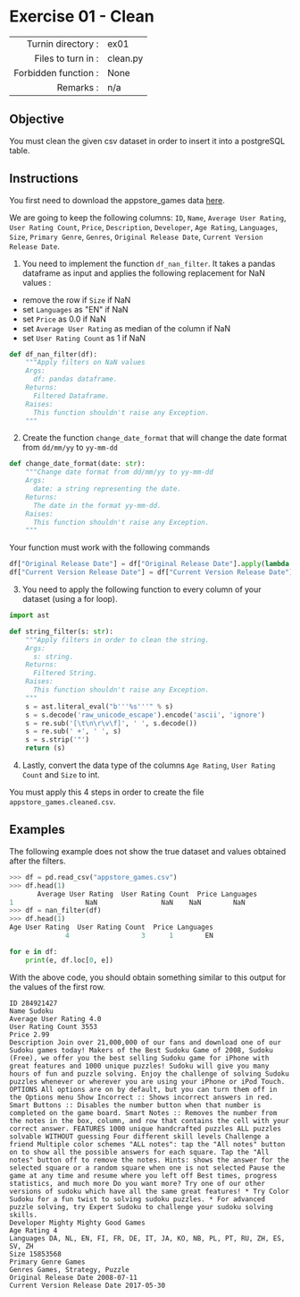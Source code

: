 # Exercise 01 - Clean

|                         |                    |
| -----------------------:| ------------------ |
|   Turnin directory :    |  ex01              |
|   Files to turn in :    |  clean.py          |
|   Forbidden function :  |  None              |
|   Remarks :             |  n/a               |


## Objective

You must clean the given csv dataset in order to insert it into a postgreSQL table.

## Instructions

You first need to download the appstore_games data [here](https://www.kaggle.com/tristan581/17k-apple-app-store-strategy-games/download).

We are going to keep the following columns: `ID`, `Name`, `Average User Rating`, `User Rating Count`, `Price`, `Description`, `Developer`, `Age Rating`, `Languages`, `Size`, `Primary Genre`, `Genres`, `Original Release Date`, `Current Version Release Date`.

1) You need to implement the function `df_nan_filter`. It takes a pandas dataframe as input and applies the following replacement for NaN values :

* remove the row if `Size` if NaN
* set `Languages` as "EN" if NaN
* set `Price` as 0.0 if NaN
* set `Average User Rating` as median of the column if NaN
* set `User Rating Count` as 1 if NaN

```python
def df_nan_filter(df):
    """Apply filters on NaN values 
    Args:
      df: pandas dataframe.
    Returns:
      Filtered Dataframe.
    Raises:
      This function shouldn't raise any Exception.
    """
```

2) Create the function `change_date_format` that will change the date format from `dd/mm/yy` to `yy-mm-dd`
```python
def change_date_format(date: str):
    """Change date format from dd/mm/yy to yy-mm-dd
    Args:
      date: a string representing the date.
    Returns:
      The date in the format yy-mm-dd.
    Raises:
      This function shouldn't raise any Exception.
    """
```

Your function must work with the following commands

```python
df["Original Release Date"] = df["Original Release Date"].apply(lambda x: change_date_format(x))
df["Current Version Release Date"] = df["Current Version Release Date"].apply(lambda x: change_date_format(x))
```

3) You need to apply the following function to every column of your dataset (using a for loop).

```python
import ast

def string_filter(s: str):
    """Apply filters in order to clean the string.
    Args:
      s: string.
    Returns:
      Filtered String.
    Raises:
      This function shouldn't raise any Exception.
    """
    s = ast.literal_eval("b'''%s'''" % s)
    s = s.decode('raw_unicode_escape').encode('ascii', 'ignore')
    s = re.sub('[\t\n\r\v\f]', ' ', s.decode())
    s = re.sub(' +', ' ', s)
    s = s.strip('"')
    return (s)
```

4) Lastly, convert the data type of the columns `Age Rating`, `User Rating Count` and `Size` to int. 

You must apply this 4 steps in order to create the file `appstore_games.cleaned.csv`.

## Examples

The following example does not show the true dataset and values obtained after the filters.
```python
>>> df = pd.read_csv("appstore_games.csv")
>>> df.head(1)
       Average User Rating  User Rating Count  Price Languages
1                  NaN                NaN    NaN        NaN
>>> df = nan_filter(df)
>>> df.head(1)
Age User Rating  User Rating Count  Price Languages
              4                  3      1        EN
```

```python
for e in df:
    print(e, df.loc[0, e])
```
With the above code, you should obtain something similar to this output for the values of the first row.

```
ID 284921427
Name Sudoku
Average User Rating 4.0
User Rating Count 3553
Price 2.99
Description Join over 21,000,000 of our fans and download one of our Sudoku games today! Makers of the Best Sudoku Game of 2008, Sudoku (Free), we offer you the best selling Sudoku game for iPhone with great features and 1000 unique puzzles! Sudoku will give you many hours of fun and puzzle solving. Enjoy the challenge of solving Sudoku puzzles whenever or wherever you are using your iPhone or iPod Touch. OPTIONS All options are on by default, but you can turn them off in the Options menu Show Incorrect :: Shows incorrect answers in red. Smart Buttons :: Disables the number button when that number is completed on the game board. Smart Notes :: Removes the number from the notes in the box, column, and row that contains the cell with your correct answer. FEATURES 1000 unique handcrafted puzzles ALL puzzles solvable WITHOUT guessing Four different skill levels Challenge a friend Multiple color schemes "ALL notes": tap the "All notes" button on to show all the possible answers for each square. Tap the "All notes" button off to remove the notes. Hints: shows the answer for the selected square or a random square when one is not selected Pause the game at any time and resume where you left off Best times, progress statistics, and much more Do you want more? Try one of our other versions of sudoku which have all the same great features! * Try Color Sudoku for a fun twist to solving sudoku puzzles. * For advanced puzzle solving, try Expert Sudoku to challenge your sudoku solving skills.
Developer Mighty Mighty Good Games
Age Rating 4
Languages DA, NL, EN, FI, FR, DE, IT, JA, KO, NB, PL, PT, RU, ZH, ES, SV, ZH
Size 15853568
Primary Genre Games
Genres Games, Strategy, Puzzle
Original Release Date 2008-07-11
Current Version Release Date 2017-05-30
```